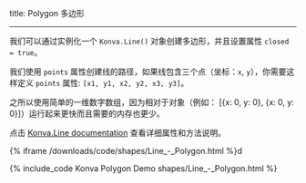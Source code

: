 title: Polygon 多边形

---

我们可以通过实例化一个 `Konva.Line()` 对象创建多边形，并且设置属性 `closed = true`。

我们使用 `points` 属性创建线的路径，如果线包含三个点（坐标：`x`, `y`），你需要这样定义 `points` 属性: `[x1, y1, x2, y2, x3, y3]`。

之所以使用简单的一维数字数组，因为相对于对象（例如： [{x: 0, y: 0}, {x: 0, y: 0}]）运行起来更快而且需要的内存也更少。

点击 [Konva.Line documentation](/api/Konva.Line.html) 查看详细属性和方法说明。

{% iframe /downloads/code/shapes/Line_-_Polygon.html %}d

{% include_code Konva Polygon Demo shapes/Line_-_Polygon.html %}
